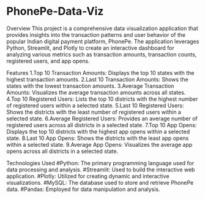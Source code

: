 # PhonePe-Data-Viz
Overview
This project is a comprehensive data visualization application that provides insights into the transaction patterns and user behavior of the popular Indian digital payment platform, PhonePe. The application leverages Python, Streamlit, and Plotly to create an interactive dashboard for analyzing various metrics such as transaction amounts, transaction counts, registered users, and app opens.

Features
1.Top 10 Transaction Amounts: Displays the top 10 states with the highest transaction amounts.
2.Last 10 Transaction Amounts: Shows the states with the lowest transaction amounts.
3.Average Transaction Amounts: Visualizes the average transaction amounts across all states.
4.Top 10 Registered Users: Lists the top 10 districts with the highest number of registered users within a selected state.
5.Last 10 Registered Users: Shows the districts with the least number of registered users within a selected state.
6.Average Registered Users: Provides an average number of registered users across all districts in a selected state.
7.Top 10 App Opens: Displays the top 10 districts with the highest app opens within a selected state.
8.Last 10 App Opens: Shows the districts with the least app opens within a selected state.
9.Average App Opens: Visualizes the average app opens across all districts in a selected state.

Technologies Used
#Python: The primary programming language used for data processing and analysis.
#Streamlit: Used to build the interactive web application.
#Plotly: Utilized for creating dynamic and interactive visualizations.
#MySQL: The database used to store and retrieve PhonePe data.
#Pandas: Employed for data manipulation and analysis.
